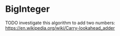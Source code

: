 BigInteger
==========
TODO investigate this algorithm to add two numbers: 
https://en.wikipedia.org/wiki/Carry-lookahead_adder
